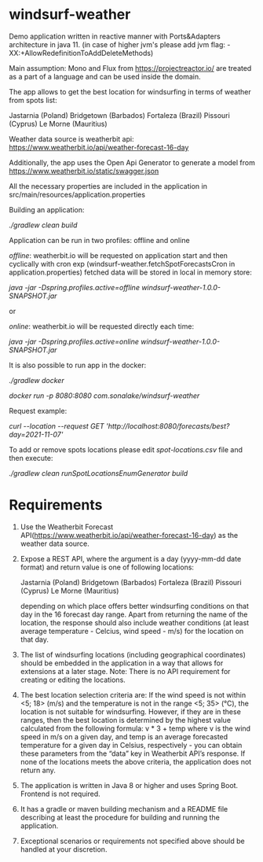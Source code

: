 # windsurf-weather

Demo application written in reactive manner with Ports&Adapters architecture in java 11.
(in case of higher jvm's please add jvm flag: -XX:+AllowRedefinitionToAddDeleteMethods)

Main assumption: Mono and Flux from https://projectreactor.io/ are treated as a part of a language and can be used inside the domain.

The app allows to get the best location for windsurfing in terms of weather from spots list:

Jastarnia (Poland)
Bridgetown (Barbados)
Fortaleza (Brazil)
Pissouri (Cyprus)
Le Morne (Mauritius)

Weather data source is weatherbit api: https://www.weatherbit.io/api/weather-forecast-16-day

Additionally, the app uses the Open Api Generator to generate a model from https://www.weatherbit.io/static/swagger.json

All the necessary properties are included in the application in src/main/resources/application.properties

Building an application:

*./gradlew clean build*

Application can be run in two profiles: offline and online

*offline*: weatherbit.io will be requested on application start and then cyclically with cron exp (windsurf-weather.fetchSpotForecastsCron in application.properties)
fetched data will be stored in local in memory store:

*java -jar -Dspring.profiles.active=offline windsurf-weather-1.0.0-SNAPSHOT.jar*

or

*online*: weatherbit.io will be requested directly each time:

*java -jar -Dspring.profiles.active=online windsurf-weather-1.0.0-SNAPSHOT.jar*

It is also possible to run app in the docker:

*./gradlew docker*

*docker run -p 8080:8080 com.sonalake/windsurf-weather*

Request example: 

*curl --location --request GET 'http://localhost:8080/forecasts/best?day=2021-11-07'*

To add or remove spots locations please edit *spot-locations.csv* file and then execute:

*./gradlew clean runSpotLocationsEnumGenerator build*

# Requirements

1. Use the Weatherbit Forecast API(https://www.weatherbit.io/api/weather-forecast-16-day) as the weather data source.

2. Expose a REST API, where the argument is a day (yyyy-mm-dd date format) and return value is one of following locations:

	Jastarnia (Poland)
	Bridgetown (Barbados)
	Fortaleza (Brazil)
	Pissouri (Cyprus)
	Le Morne (Mauritius)

	depending on which place offers better windsurfing conditions on that day in the 16 forecast day range. Apart from returning the name of the location, the response should also include weather conditions (at least average temperature - Celcius, wind speed - m/s) for the location on that day.


3. The list of windsurfing locations (including geographical coordinates) should be embedded in the application in a way that allows for extensions at a later stage. Note: There is no API requirement for creating or editing the locations.

4. The best location selection criteria are:
	If the wind speed is not within <5; 18> (m/s) and the temperature is not in the range <5; 35> (°C), the location is not suitable for windsurfing. However, if they are in these ranges, then the best location is determined by the highest value calculated from the following formula:
	v * 3 + temp
	where v is the wind speed in m/s on a given day, and temp is an average forecasted temperature for a given day in Celsius, respectively - you can obtain these parameters from the “data” key in Weatherbit API’s response.
	If none of the locations meets the above criteria, the application does not return any.

5. The application is written in Java 8 or higher and uses Spring Boot. Frontend is not required.

6. It has a gradle or maven building mechanism and a README file describing at least the procedure for building and running the application.

7. Exceptional scenarios or requirements not specified above should be handled at your discretion.
